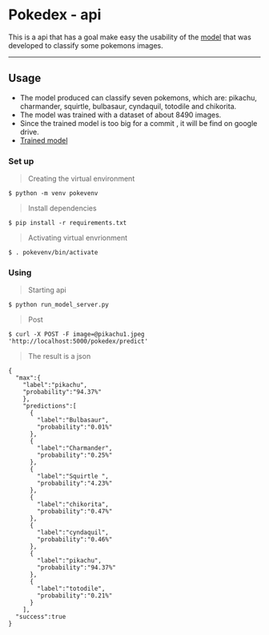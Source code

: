 # Pokedex - api

This is a api that has a goal make easy the usability of the [model](https://github.com/thaynnara007/pokedex) that was developed to classify some pokemons images.

---

## Usage

- The model produced can classify seven pokemons, which are: pikachu, charmander, squirtle, bulbasaur, cyndaquil, totodile and chikorita.
- The model was trained with a dataset of about 8490 images.
- Since the trained model is too big for a commit , it will be find on google drive.
- [Trained model](https://drive.google.com/file/d/1DA2EeCIO4FF8kHjEIJm82oFO_K7hvA-r/view?usp=sharing)

### Set up

> Creating the virtual environment
```shell
$ python -m venv pokevenv
```

> Install dependencies
```shell
$ pip install -r requirements.txt
```

> Activating virtual envrionment
```shell
$ . pokevenv/bin/activate
```

### Using 

> Starting api
```shell
$ python run_model_server.py
```

> Post 
```shell
$ curl -X POST -F image=@pikachu1.jpeg 'http://localhost:5000/pokedex/predict'
```

> The result is a json
```
{
  "max":{
    "label":"pikachu",
    "probability":"94.37%"
    },
    "predictions":[
      {
        "label":"Bulbasaur",
        "probability":"0.01%"
      },
      {
        "label":"Charmander",
        "probability":"0.25%"
      },
      {
        "label":"Squirtle ",
        "probability":"4.23%"
      },
      {
        "label":"chikorita",
        "probability":"0.47%"
      },
      {
        "label":"cyndaquil",
        "probability":"0.46%"
      },
      {
        "label":"pikachu",
        "probability":"94.37%"
      },
      {
        "label":"totodile",
        "probability":"0.21%"
      }
    ],
  "success":true
}
```
